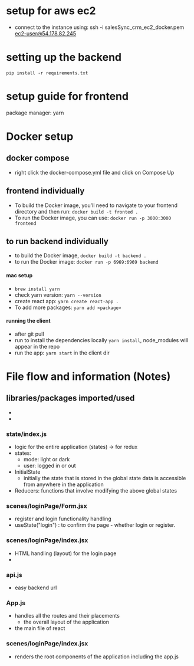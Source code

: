 # setup for aws ec2
- connect to the instance using: ssh -i salesSync_crm_ec2_docker.pem ec2-user@54.178.82.245

# setting up the backend 
`pip install -r requirements.txt`

# setup guide for frontend
package manager: yarn

# Docker setup
## docker compose
- right click the docker-compose.yml file and click on Compose Up

## frontend individually
- To build the Docker image, you'll need to navigate to your frontend directory and then run: `docker build -t fronted .`
- To run the Docker image, you can use: `docker run -p 3000:3000 frontend`

## to run backend individually
- to build the Docker image, `docker build -t backend .`
- to run the Docker image: `docker run -p 6969:6969 backend`

#### mac setup
- `brew install yarn`
- check yarn version: `yarn --version`
- create react app: `yarn create react-app .`
- To add more packages: `yarn add <package>`

#### running the client
- after git pull
- run to install the dependencies locally `yarn install`, node_modules will appear in the repo
- run the app: `yarn start` in the client dir

# File flow and information (Notes)

## libraries/packages imported/used

-
-

### state/index.js
- logic for the entire application (states) -> for redux
- states:
    - mode: light or dark
    - user: logged in or out
- InitialState
    - initially the state that is stored in the global state data is accessible from anywhere in the application
- Reducers: functions that involve modifying the above global states

### scenes/loginPage/Form.jsx
- register and login functionality handling
- useState("login") : to confirm the page - whether login or register.

### scenes/loginPage/index.jsx
- HTML handling (layout) for the login page
- 

### api.js
- easy backend url

### App.js
- handles all the routes and their placements
    - the overall layout of the application
- the main file of react

### scenes/loginPage/index.jsx
- renders the root components of the application including the app.js 
